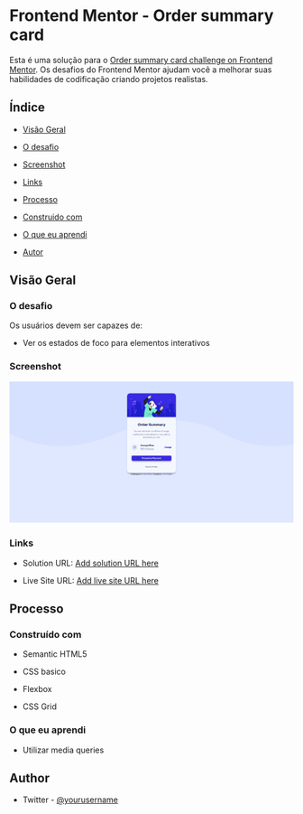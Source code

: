#  Frontend Mentor - Order summary card

Esta é uma solução para o [Order summary card challenge on Frontend Mentor](https://www.frontendmentor.io/challenges/order-summary-component-QlPmajDUj). Os desafios do Frontend Mentor ajudam você a melhorar suas habilidades de codificação criando projetos realistas.

##  Índice

- [Visão Geral](#visão-geral)

- [O desafio](#o-desafio)

- [Screenshot](#screenshot)

- [Links](#links)

- [Processo](#processo)

- [Construido com](#construido-com)

- [O que eu aprendi](#o=que-eu-aprendi)

- [Autor](#autor)

##  Visão Geral

###  O desafio

Os usuários devem ser capazes de:
- Ver os estados de foco para elementos interativos

###  Screenshot

![print-do-site](images/print-do-site.png)

###  Links

- Solution URL: [Add solution URL here](https://github.com/Larvin-Vinicius/order-summary-component-praticle)

- Live Site URL: [Add live site URL here](https://03oin.csb.app/)

##  Processo

###  Construído com

- Semantic HTML5

- CSS basico

- Flexbox

- CSS Grid

###  O que eu aprendi

- Utilizar media queries 

##  Author

- Twitter - [@yourusername](https://twitter.com/Lrv_s)
